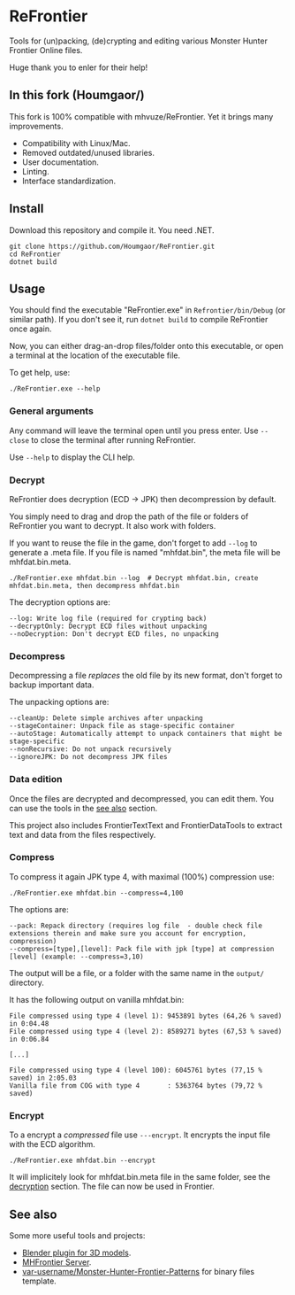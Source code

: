 # ReFrontier

Tools for (un)packing, (de)crypting and editing various Monster Hunter Frontier Online files.

Huge thank you to enler for their help!

## In this fork (Houmgaor/)

This fork is 100% compatible with mhvuze/ReFrontier.
Yet it brings many improvements.

- Compatibility with Linux/Mac.
- Removed outdated/unused libraries.
- User documentation.
- Linting.
- Interface standardization.

## Install

Download this repository and compile it. You need .NET.

```commandline
git clone https://github.com/Houmgaor/ReFrontier.git
cd ReFrontier
dotnet build
```

## Usage

You should find the executable "ReFrontier.exe" in `Refrontier/bin/Debug` (or similar path).
If you don't see it, run ``dotnet build`` to compile ReFrontier once again.

Now, you can either drag-an-drop files/folder onto this executable, or open a terminal at the location of the executable file.

To get help, use:

```commandline
./ReFrontier.exe --help
```

### General arguments

Any command will leave the terminal open until you press enter.
Use ``--close`` to close the terminal after running ReFrontier.

Use ``--help`` to display the CLI help.

### Decrypt

ReFrontier does decryption (ECD → JPK) then decompression by default.

You simply need to drag and drop the path of the file or folders of ReFrontier you want to decrypt.
It also work with folders.

If you want to reuse the file in the game, don't forget to add ``--log`` to generate a .meta file.
If you file is named "mhfdat.bin", the meta file will be mhfdat.bin.meta.

```commandline
./ReFrontier.exe mhfdat.bin --log  # Decrypt mhfdat.bin, create mhfdat.bin.meta, then decompress mhfdat.bin
```

The decryption options are:

```text
--log: Write log file (required for crypting back)
--decryptOnly: Decrypt ECD files without unpacking
--noDecryption: Don't decrypt ECD files, no unpacking
```

### Decompress

Decompressing a file *replaces* the old file by its new format, don't forget to backup important data.

The unpacking options are:

```text
--cleanUp: Delete simple archives after unpacking
--stageContainer: Unpack file as stage-specific container
--autoStage: Automatically attempt to unpack containers that might be stage-specific
--nonRecursive: Do not unpack recursively
--ignoreJPK: Do not decompress JPK files
```

### Data edition

Once the files are decrypted and decompressed, you can edit them.
You can use the tools in the [see also](#see-also) section.

This project also includes FrontierTextText and FrontierDataTools to extract text and data from the files respectively.

### Compress

To compress it again JPK type 4, with maximal (100%) compression use:

```shell
./ReFrontier.exe mhfdat.bin --compress=4,100
```

The options are:

```text
--pack: Repack directory (requires log file  - double check file extensions therein and make sure you account for encryption, compression)
--compress=[type],[level]: Pack file with jpk [type] at compression [level] (example: --compress=3,10)
```

The output will be a file, or a folder with the same name in the `output/` directory.

It has the following output on vanilla mhfdat.bin:

```text
File compressed using type 4 (level 1): 9453891 bytes (64,26 % saved) in 0:04.48
File compressed using type 4 (level 2): 8589271 bytes (67,53 % saved) in 0:06.84

[...]

File compressed using type 4 (level 100): 6045761 bytes (77,15 % saved) in 2:05.03
Vanilla file from COG with type 4       : 5363764 bytes (79,72 % saved)
```

### Encrypt

To a encrypt a *compressed* file use ``---encrypt``.
It encrypts the input file with the ECD algorithm.

```shell
./ReFrontier.exe mhfdat.bin --encrypt
```

It will implicitely look for mhfdat.bin.meta file in the same folder, see the [decryption](#decrypt) section.
The file can now be used in Frontier.

## See also

Some more useful tools and projects:

- [Blender plugin for 3D models](https://github.com/Houmgaor/Monster-Hunter-Frontier-Importer).
- [MHFrontier Server](https://github.com/ZeruLight/Erupe).
- [var-username/Monster-Hunter-Frontier-Patterns](https://github.com/var-username/Monster-Hunter-Frontier-Patterns) for binary files template.
